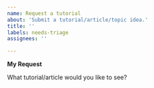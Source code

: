 ```yaml
---
name: Request a tutorial
about: 'Submit a tutorial/article/topic idea.'
title: ''
labels: needs-triage
assignees: ''

---
```


**My Request**

What tutorial/article would you like to see?

